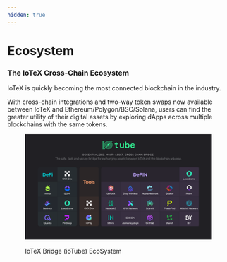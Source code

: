 ```yaml
---
hidden: true
---
```


# Ecosystem

### **The IoTeX Cross-Chain Ecosystem** <a href="#the-iotex-cross-chain-ecosystem" id="the-iotex-cross-chain-ecosystem"></a>

IoTeX is quickly becoming the most connected blockchain in the industry.&#x20;

With cross-chain integrations and two-way token swaps now available between IoTeX and Ethereum/Polygon/BSC/Solana, users can find the greater utility of their digital assets by exploring dApps across multiple blockchains with the same tokens.&#x20;

<figure><img src="../.gitbook/assets/Update ioTube doc image.png" alt=""><figcaption><p>IoTeX Bridge (ioTube) EcoSystem</p></figcaption></figure>

